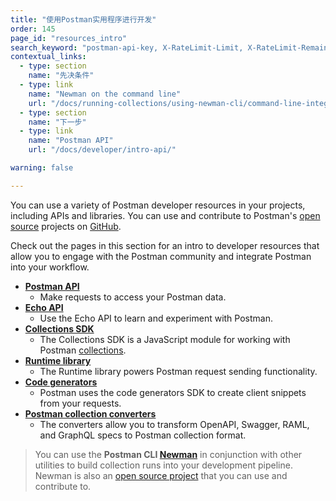 ```yaml
---
title: "使用Postman实用程序进行开发"
order: 145
page_id: "resources_intro"
search_keyword: "postman-api-key, X-RateLimit-Limit, X-RateLimit-Remaining, X-RateLimit-Reset"
contextual_links:
  - type: section
    name: "先决条件"
  - type: link
    name: "Newman on the command line"
    url: "/docs/running-collections/using-newman-cli/command-line-integration-with-newman/"
  - type: section
    name: "下一步"
  - type: link
    name: "Postman API"
    url: "/docs/developer/intro-api/"

warning: false

---
```


You can use a variety of Postman developer resources in your projects, including APIs and libraries. You can use and contribute to Postman's [open source](https://www.postman.com/open-philosophy/) projects on [GitHub](https://github.com/postmanlabs).

Check out the pages in this section for an intro to developer resources that allow you to engage with the Postman community and integrate Postman into your workflow.

* [**Postman API**](/docs/developer/intro-api/)
    * Make requests to access your Postman data.
* [**Echo API**](/docs/developer/echo-api/)
    * Use the Echo API to learn and experiment with Postman.
* [**Collections SDK**](/docs/developer/collection-sdk/)
    * The Collections SDK is a JavaScript module for working with Postman [collections](/docs/sending-requests/intro-to-collections/).
* [**Runtime library**](/docs/developer/runtime-library/)
    * The Runtime library powers Postman request sending functionality.
* [**Code generators**](/docs/developer/code-generators/)
    * Postman uses the code generators SDK to create client snippets from your requests.
* [**Postman collection converters**](/docs/developer/collection-conversion/)
    * The converters allow you to transform OpenAPI, Swagger, RAML, and GraphQL specs to Postman collection format.

> You can use the __Postman CLI [Newman](/docs/running-collections/using-newman-cli/command-line-integration-with-newman/)__ in conjunction with other utilities to build collection runs into your development pipeline. Newman is also an [open source project](https://github.com/postmanlabs/newman) that you can use and contribute to.
